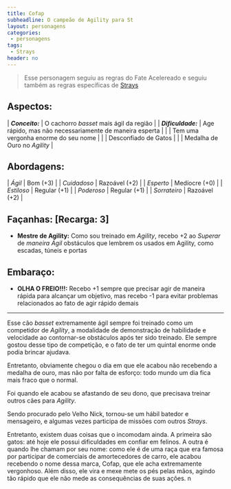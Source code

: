 ```yaml
---
title: Cofap
subheadline: O campeão de Agility para St
layout: personagens
categories:
 - personagens
tags:
 - Strays
header: no
---
```


>  Esse personagem seguiu as regras do Fate Acelereado e seguiu também as regras específicas de [Strays][1]

## Aspectos:

| **_Conceito:_**    | O cachorro _basset_ mais ágil da região                         |
| **_Dificuldade:_** | Age rápido, mas não necessariamente de maneira esperta          |
|                    | Tem uma vergonha enorme do seu nome                             |
|                    | Desconfiado de Gatos                                            |
|                    | Medalha de Ouro no _Agility_                                    |

## Abordagens:

| _Ágil_           | Bom (+3)      |
| _Cuidadoso_      | Razoável (+2) |
| _Esperto_        | Medíocre (+0) |
| _Estiloso_       | Regular (+1)  |
| _Poderoso_       | Regular (+1)  |
| _Sorrateiro_     | Razoável (+2) |

## Façanhas: [Recarga: 3]

+ **Mestre de Agility:**  Como sou treinado em _Agility_, recebo +2 ao _Superar_ de _maneira Ágil_ obstáculos que lembrem os usados em Agility, como escadas, túneis e portas

## Embaraço:

+  **OLHA O FREIO!!!:** Recebo +1 sempre que precisar agir de maneira rápida para alcançar um objetivo, mas recebo -1 para evitar problemas relacionados ao fato de agir rápido demais

---


Esse cão _basset_ extremamente ágil sempre foi treinado como um competidor de _Agility_, a modalidade de demonstração de habilidade e velocidade ao contornar-se obstáculos após ter sido treinado. Ele sempre gostou desse tipo de competição, e o fato de ter um quintal enorme onde podia brincar ajudava. 

Entretanto, obviamente chegou o dia em que ele acabou não recebendo a medalha de ouro, mas não por falta de esforço: todo mundo um dia fica mais fraco que o normal. 

Foi quando ele acabou se afastando de seu dono, que precisava treinar outros cães para _Agility_. 

Sendo procurado pelo Velho Nick, tornou-se um hábil batedor e mensageiro, e algumas vezes participa de missões com outros _Strays_. 

Entretanto, existem duas coisas que o incomodam ainda. A primeira são gatos: até hoje ele possui dificuldades em confiar em felinos. A outra é quando lhe chamam por seu nome: como ele é de uma raça que era famosa por participar de comerciais de amortecedores de carro, ele acabou recebendo o nome dessa marca, Cofap, que ele acha extremamente vergonhoso. Além disso, ele vira e mexe mete os pés pelas mãos, agindo tão rápido que ele não mede as consequências de suas ações.
n

[1]: http://www.drivethrurpg.com/product/169261/Strays

